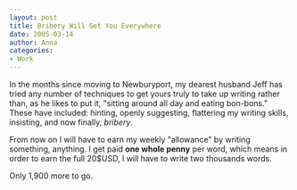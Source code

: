```yaml
---
layout: post
title: Bribery Will Get You Everywhere
date: 2005-03-14
author: Anna
categories:
- Work
---
```


<p>In the months since moving to Newburyport, my dearest husband Jeff has
tried any number of techniques to get yours truly to take up writing rather than, as he likes to put it, "sitting around all day and eating bon-bons."
These have included: hinting, openly suggesting, flattering my writing skills, insisting, and now finally, <i>bribery</i>.</p> 

<p>From now on I will have to earn my weekly "allowance" by writing something, anything. I get paid <b>one whole penny</b> per word, which means in order to earn the full 20$USD, I will have to write two thousands words.</p>

<p>Only 1,900 more to go.</p>